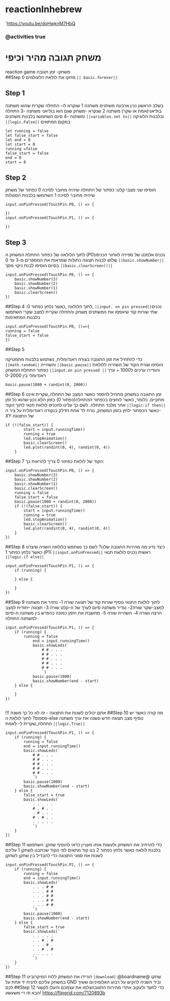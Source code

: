 # reactionInhebrew
`https://youtu.be/doHwknM7HbQ 
### @activities true

# משחק תגובה מהיר וכיפי
reaction game
משחק- זמן תגובה      
##Step 0
מחקו את לולאת הלעולמים
`|| basic.forever||`
## Step 1
בשלב הראשון נכין ארבעה משתנים
  משתנה 1 שנקרא לו- התחלה שקרית
שהוא משתנה בוליאני(אמת או שקר)
משתנה 2  שנקרא -משחק 
שגם הוא בוליאני
משתנה -3  התחלה
 ומשתנה -4 סיום
השתמשו בלבנות משתנים `||variables.set to||`
ובלבנות הלוגיקה 
`||logic.False||` במקום המתאים
```blocks
let running = false
let false_start = false
let end = 0
let start = 0
running =false
false_start = false
end = 0
start = 0
```
## Step 2
הוסיפו שני מצבי קלט:
כפתור של התחלה שיהיה מחובר לסיכה 0
כפתור של משחק שיהיה מחובר לסיכה 1
השתמשו בלבנות הסגולות 
```blocks
input.onPinPressed(TouchPin.P0, () => {

})
input.onPinPressed(TouchPin.P1, () => {

})
```
## Step 3
לתוך הלולאה של כפתור התחלת המשחק ה (P0)נכניס אלמנט של ספירה לאחור
הכניסו שלוש לבנות תצוגה כחולות שמראות את המספרים מ-3 עד 0
`||basic.showNumber||`
בסיום הוסיפו לבנת ניקוי מסך
`||basic.clearScreen()||`
```blocks
input.onPinPressed(TouchPin.P0, () => {
    basic.showNumber(3)
    basic.showNumber(2)
    basic.showNumber(1)
    basic.clearScreen()
})
```
##Step 4
:לתוך הלולאה  ,כאשר נלחץ כפתור 0,  `||input. on pin pressed||`נכניס שתי שורות קוד שיאפסו את המשתנים
משחק והתחלה שקרית למצב  שקרי
השתמשו בלבנות  המתאימות

```blocks
input.onPinPressed(TouchPin.P0, ()=>{
running = false
false_start = false
})
```
##Step 5

כדי להתחיל את זמן התגובה בצורה ראנדומלית, נשתמש בלבנות מתמטיקה
  `||math.random||`
והשהייה
`||basic.pause||`
הוסיפו  שורת הקוד של השהייה ללולאת כפתור 
התחלת המשחק 
`||input.on pin pressed ||`
והגדירו ערכים ל1000 + ערך ראנדומלי בין 0-2000
```blocks
basic.pause(1000 + randint(0, 2000))
```
##Step 6
זמן התגובה במשחק מתחיל להספר כאשר המצב של התחלה_שקרית 
איננו מתקיים. כלומר, כאשר לוחצים בכפתור ההתחלה(כפתור 0) בזמן הלא נכון-שהוא כל זמן אחר מלבד התחלה.
לשם כך עלינו להכניס לולאת תנאי לתוך הקוד
`||logic:if then||`
כאשר הכפתור ילחץ בזמן המשחק, נורת לד אחת תדלק בנקודה ראנדומלית על ציר ה-XY
של התצוגה
```blocks
if (!(false_start)) {
        start = input.runningTime()
        running = true
        led.stopAnimation()
        basic.clearScreen()
        led.plot(randint(0, 4), randint(0, 4))
    }
```
##Step 7
הקוד של לולאת כפתור 0 צריך להראות כך:
```blocks
input.onPinPressed(TouchPin.P0, () => {
    basic.showNumber(3)
    basic.showNumber(2)
    basic.showNumber(1)
    basic.clearScreen()
    running = false
    false_start = false
    basic.pause(1000 + randint(0, 2000))
    if (!(false_start)) {
        start = input.runningTime()
        running = true
        led.stopAnimation()
        basic.clearScreen()
        led.plot(randint(0, 4), randint(0, 4))
    }
})
```
##Step 8
כיצד נדע מה מהירות התגובה שלנו? לשם כך נשתמש בלולאה השניה שיצרנו
כאשר נלחץ כפתור 1 (P1(
`||input.onPinPressed||`
ראשית נכניס לולאת תנאי 
`||logic.if else||`
```blocks
input.onPinPressed(TouchPin.P1, () => {
    if (running) {
        
    } else {
        
    }
})
```
##Step 9
לתוך לולאת התנאי
נוסיף שורות קוד של תצוגה
שורה 1-
נחזיר את משתנה למצב-שקר
שורה2- נגדיר משתנה סיום לערך של 
ה-קלט
שורה 3- 
תצוגה ייחודית למצב הרצה
ושורה 4- השהייה
שורה 5- מחשבת את הזמן כמונה כהפרש בין משתנה ה-סיום למשתנה התחלה
```blocks
input.onPinPressed(TouchPin.P1, () => {
    if (running) {
        running = false
            end = input.runningTime()
            basic.showLeds(`
                # # . . .
                # # . . .
                # # . . .
                # # . . .
                # # . . .
                `)
            basic.pause(1000)
            basic.showNumber(end - start)
    } else {
            
    }
})
   
```
!!! אתם יכולים לשנות את התצוגה - זה לא כל כך משנה
##Step 10
מה קורה כאשר יש פספוס?
לתוך לולאת ה-else
נוסיף מצב תצוגה חדש ונשנה את ערך משתנה התחלה_שקרית ל- לאמת
`||logic.True||`
```blocks
input.onPinPressed(TouchPin.P1, () => {
    if (running) {
        running = false
        end = input.runningTime()
        basic.showLeds(`
            # # . . .
            # # . . .
            # # . . .
            # # . . .
            # # . . .
            `)
        basic.pause(1000)
        basic.showNumber(end - start)
    } else {
        false_start = true
        basic.showLeds(`
            . . . . .
            # . # . .
            . # . . .
            # . # . .
            . . . . .
            `)
    }
})
```
##Step 11
כדי להרחיב את המשחק ולעשות אותו מעניין כדאי להוסיף שחקן.
השתמשו בלבנת 
לולאה כאשר נלחץ כפתור 2
בנו קוד מתאים
לפי הקוד שכתבנו לשחקן 1
עליכם לשנות את סמני התצוגה כדי להבדיל בין שחקן לשחקן
```blocks
input.onPinPressed(TouchPin.P2, () => {
    if (running) {
        running = false
        end = input.runningTime()
        basic.showLeds(`
            . . . # #
            . . . # #
            . . . # #
            . . . # #
            . . . # #
            `)
        basic.pause(1000)
        basic.showNumber(end - start)
    } else {
        false_start = true
        basic.showLeds(`
            . . . . .
            . . # . #
            . . . # .
            . . # . #
            . . . . .
            `)
    }
})
```
##Step 11
הורידו את המשחק ללוח המיקרוביט
`|download|` @boardname@
שחקו במשחק עליכם להניח יד אחת על GND
וביד השניה להקיש על רבוע האלומיניום ששיך לכם
##Step 12
כדי לתעד ולעקוב אחרי מהירות התגובהצלמו את עצמכם והעלו
לקשור הבא
זה די משעשע!
https://flipgrid.com/7120893b
